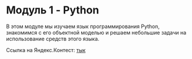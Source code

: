 # Модуль 1 - Python

В этом модуле мы изучаем язык программирования Python, знакомимся с его объектной моделью и решаем небольшие задачи на использование средств этого языка.

Ссылка на Яндекс.Контест: [тык](https://contest.yandex.ru/contest/40433/enter)

